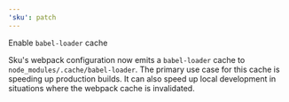 ```yaml
---
'sku': patch
---
```


Enable `babel-loader` cache

Sku's webpack configuration now emits a `babel-loader` cache to `node_modules/.cache/babel-loader`. The primary use case for this cache is speeding up production builds. It can also speed up local development in situations where the webpack cache is invalidated.
